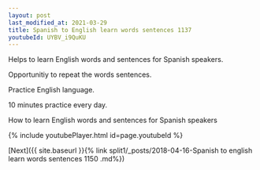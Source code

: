 ```yaml
---
layout: post
last_modified_at: 2021-03-29
title: Spanish to English learn words sentences 1137 
youtubeId: UYBV_i9QuKU
---
```

 
 
Helps to learn English words and sentences for Spanish speakers.

Opportunitiy to repeat the words sentences. 

Practice English language. 
 
10 minutes practice every day. 
 
How to learn English words and sentences for Spanish speakers 
 
{% include youtubePlayer.html id=page.youtubeId %}
 
 
[Next]({{ site.baseurl }}{% link  split1/_posts/2018-04-16-Spanish to english learn words sentences 1150 .md%})
 
